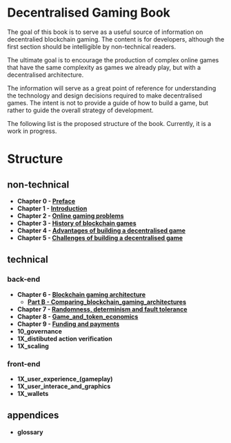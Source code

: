 # Decentralised Gaming Book

The goal of this book is to serve as a useful source of information on decentralied blockchain gaming. The content is for developers, although the first section should be intelligible by non-technical readers.

The ultimate goal is to encourage the production of complex online games that have the same complexity as games we already play, but with a decentralised architecture.

The information will serve as a great point of reference for understanding the technology and design decisions required to make decentralised games. The intent is not to provide a guide of how to build a game, but rather to guide the overall strategy of development.

The following list is the proposed structure of the book. Currently, it is a work in progress.

# Structure
## non-technical
* **Chapter 0 - [Preface](00_preface.md)**
* **Chapter 1 - [Introduction](01_introduction.md)**
* **Chapter 2 - [Online gaming problems](02_online_gaming_problems.md)**
* **Chapter 3 - [History of blockchain games](03_history_of_blockchain_games.md)**
* **Chapter 4 - [Advantages of building a decentralised game](04_advantages_of_building_a_decentralised_game.md)**
* **Chapter 5 - [Challenges of building a decentralised game](05_challenges_of_building_a_decentralised_game.md)**

## technical
### back-end
* **Chapter 6 - [Blockchain gaming architecture](06_blockchain_gaming_architecture.md)**
  * **[Part B - Comparing_blockchain_gaming_architectures](06b_comparing_blockchain_gaming_architectures.md)**
* **Chapter 7 - [Randomness, determinism and fault tolerance](07_randomness_determinism_fault_tolerance.md)**
* **Chapter 8 - [Game_and_token_economics](08_game_and_token_economics.md)**
* **Chapter 9 - [Funding and payments](09_funding_and_payments.md)**
* **10_governance**
* **1X_distibuted action verification**   
* **1X_scaling**

### front-end
* **1X_user_experience_(gameplay)**
* **1X_user_interace_and_graphics**
* **1X_wallets**

## appendices
* **glossary**
